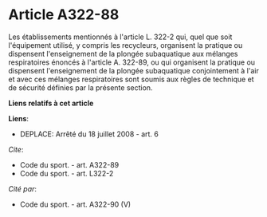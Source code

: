 # Article A322-88

Les établissements mentionnés à l'article L. 322-2 qui, quel que soit l'équipement utilisé, y compris les recycleurs,
organisent la pratique ou dispensent l'enseignement de la plongée subaquatique aux mélanges respiratoires énoncés à l'article
A. 322-89, ou qui organisent la pratique ou dispensent l'enseignement de la plongée subaquatique conjointement à l'air et
avec ces mélanges respiratoires sont soumis aux règles de technique et de sécurité définies par la présente section.

**Liens relatifs à cet article**

**Liens**:

  - DEPLACE: Arrêté du 18 juillet 2008 - art. 6

_Cite_:

  - Code du sport. - art. A322-89
  - Code du sport. - art. L322-2

_Cité par_:

  - Code du sport. - art. A322-90 (V)
